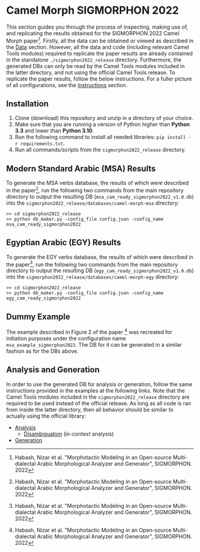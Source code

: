 # Camel Morph SIGMORPHON 2022

This section guides you through the process of inspecting, making use of, and replicating the results obtained for the SIGMORPHON 2022 Camel Morph paper[^1]. Firstly, all the data can be obtained or viewed as described in the [Data](#data) section. However, all the data and code (including relevant Camel Tools modules) required to replicate the paper results are already contained in the standalone `./sigmorphon2022_release` directory. Furthermore, the generated DBs can only be read by the Camel Tools modules included in the latter directory, and not using the official Camel Tools release. To replicate the paper results, follow the below instructions. For a fuller picture of all configurations, see the [Instructions](#instructions) section.

## Installation

1. Clone (download) this repository and unzip in a directory of your choice.
2. Make sure that you are running a version of Python higher than **Python 3.3** and lower than **Python 3.10**.
3. Run the following command to install all needed libraries: `pip install -r requirements.txt`.
4. Run all commands/scripts from the `sigmorphon2022_release` directory.

## Modern Standard Arabic (MSA) Results

To generate the MSA verbs database, the results of which were described in the paper[^1], run the following two commands from the main repository directory to output the resulting DB (`msa_cam_ready_sigmorphon2022_v1.0.db`) into the `sigmorphon2022_release/databases/camel-morph-msa` directory:

    >> cd sigmorphon2022_release
    >> python db_maker.py -config_file config.json -config_name msa_cam_ready_sigmorphon2022 

## Egyptian Arabic (EGY) Results

To generate the EGY verbs database, the results of which were described in the paper[^1], run the following two commands from the main repository directory to output the resulting DB (`egy_cam_ready_sigmorphon2022_v1.0.db`) into the `sigmorphon2022_release/databases/camel-morph-egy` directory:

    >> cd sigmorphon2022_release
    >> python db_maker.py -config_file config.json -config_name egy_cam_ready_sigmorphon2022

## Dummy Example

The example described in Figure 2 of the paper [^1] was recreated for initiation purposes under the configuration name `msa_example_sigmorphon2022`. The DB for it can be generated in a similar fashion as for the DBs above.

## Analysis and Generation

In order to use the generated DB for analysis or generation, follow the same instructions provided in the examples at the following links. Note that the Camel Tools modules included in the `sigmorphon2022_release` directory are required to be used instead of the official release. As long as all code is ran from inside the latter directory, then all behavior should be similar to actually using the official library:

- [Analysis](https://camel-tools.readthedocs.io/en/latest/api/morphology/analyzer.html)
  - [Disambiguation](https://camel-tools.readthedocs.io/en/latest/api/disambig/mle.html) (in-context analysis)
- [Generation](https://camel-tools.readthedocs.io/en/latest/api/morphology/generator.html)

[^1]: Habash, Nizar et al. "Morphotactic Modeling in an Open-source Multi-dialectal Arabic Morphological Analyzer and Generator", SIGMORPHON. 2022
[^2]: Note that for the release directory, only the morphological components from Camel Tools were sourced from the actual library and were added to be imported locally.
